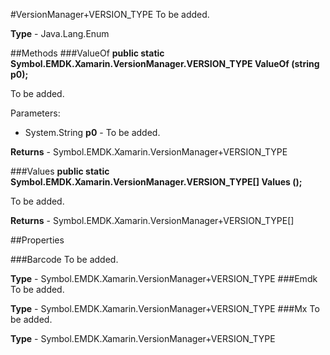 #VersionManager+VERSION_TYPE
To be added.

**Type** - Java.Lang.Enum

##Methods
###ValueOf
**public static Symbol.EMDK.Xamarin.VersionManager.VERSION_TYPE ValueOf (string p0);**

To be added.

Parameters: 

* System.String **p0** - To be added.

**Returns** - Symbol.EMDK.Xamarin.VersionManager+VERSION_TYPE

###Values
**public static Symbol.EMDK.Xamarin.VersionManager.VERSION_TYPE[] Values ();**

To be added.


**Returns** - Symbol.EMDK.Xamarin.VersionManager+VERSION_TYPE[]

##Properties

###Barcode
To be added.

**Type** - Symbol.EMDK.Xamarin.VersionManager+VERSION_TYPE
###Emdk
To be added.

**Type** - Symbol.EMDK.Xamarin.VersionManager+VERSION_TYPE
###Mx
To be added.

**Type** - Symbol.EMDK.Xamarin.VersionManager+VERSION_TYPE


